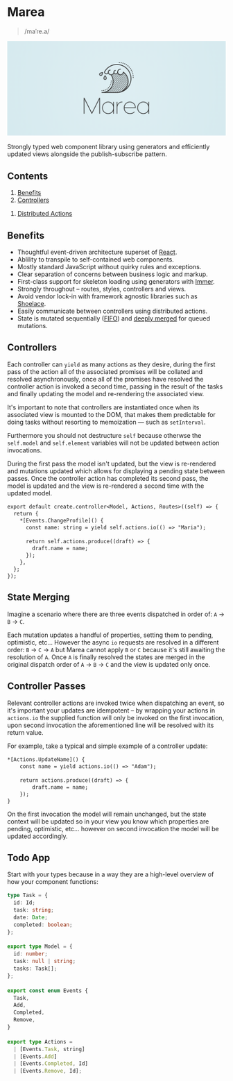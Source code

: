 # Marea

> /maˈɾe.a/

<img src="/media/logo.png" />

Strongly typed web component library using generators and efficiently updated views alongside the publish-subscribe pattern.

## Contents

1. [Benefits](#benefits)
1. [Controllers](#controllers)
<!-- 1. [View Helpers](#view-helpers) -->
1. [Distributed Actions](#distributed-actions)

## Benefits

- Thoughtful event-driven architecture superset of [React](https://react.dev/).
- Ablility to transpile to self-contained web components.
- Mostly standard JavaScript without quirky rules and exceptions.
- Clear separation of concerns between business logic and markup.
- First-class support for skeleton loading using generators with [Immer](https://immerjs.github.io/immer/).
- Strongly throughout &ndash; routes, styles, controllers and views.
- Avoid vendor lock-in with framework agnostic libraries such as [Shoelace](https://shoelace.style/).
- Easily communicate between controllers using distributed actions.
- State is mutated sequentially ([FIFO](<https://en.wikipedia.org/wiki/FIFO_(computing_and_electronics)>)) and [deeply merged](#state-merging) for queued mutations.

## Controllers

Each controller can `yield` as many actions as they desire, during the first pass of the action all of the associated promises will be collated and resolved asynchronously, once all of the promises have resolved the controller action is invoked a second time, passing in the result of the tasks and finally updating the model and re-rendering the associated view.

It's important to note that controllers are instantiated once when its associated view is mounted to the DOM, that makes them predictable for doing tasks without resorting to memoization &mdash; such as `setInterval`.

Furthermore you should not destructure `self` because otherwse the `self.model` and `self.element` variables will not be updated between action invocations.

During the first pass the model isn't updated, but the view is re-rendered and mutations updated which allows for displaying a pending state between passes. Once the controller action has completed its second pass, the model is updated and the view is re-rendered a second time with the updated model.

```tsx
export default create.controller<Model, Actions, Routes>((self) => {
  return {
    *[Events.ChangeProfile]() {
      const name: string = yield self.actions.io(() => "Maria");

      return self.actions.produce((draft) => {
        draft.name = name;
      });
    },
  };
});
```

<!-- ## Views

Use the `validate` function to introspect your model:

```tsx
<img
  src={model.avatar}
  alt="avatar"
  aria-busy={actions.validate((model) => modal.avatar === State.Pending)}
/>
```

You can also use the same approach for optimistic data:

```tsx
<h1>Hello {actions.validate((model) => model.avatar === State.Optimistic)}</h1>
``` -->

<!-- ## Distributed Actions -->

## State Merging

Imagine a scenario where there are three events dispatched in order of: `A` → `B` → `C`.

Each mutation updates a handful of properties, setting them to pending, optimistic, etc&hellip; However the async `io` requests are resolved in a different order: `B` → `C` → `A` but Marea cannot apply `B` or `C` because it's still awaiting the resolution of `A`. Once `A` is finally resolved the states are merged in the original dispatch order of `A` → `B` → `C` and the view is updated only once.

## Controller Passes

Relevant controller actions are invoked twice when dispatching an event, so it's important your updates are idempotent &ndash; by wrapping your actions in `actions.io` the supplied function will only be invoked on the first invocation, upon second invocation the aforementioned line will be resolved with its return value.

For example, take a typical and simple example of a controller update:

```tsx
*[Actions.UpdateName]() {
    const name = yield actions.io(() => "Adam");

    return actions.produce((draft) => {
        draft.name = name;
    });
}
```

On the first invocation the model will remain unchanged, but the state context will be updated so in your view you know which properties are pending, optimistic, etc... however on second invocation the model will be updated accordingly.

## Todo App

Start with your types because in a way they are a high-level overview of how your component functions:

```ts
type Task = {
  id: Id;
  task: string;
  date: Date;
  completed: boolean;
};

export type Model = {
  id: number;
  task: null | string;
  tasks: Task[];
};

export const enum Events {
  Task,
  Add,
  Completed,
  Remove,
}

export type Actions =
  | [Events.Task, string]
  | [Events.Add]
  | [Events.Completed, Id]
  | [Events.Remove, Id];
```
